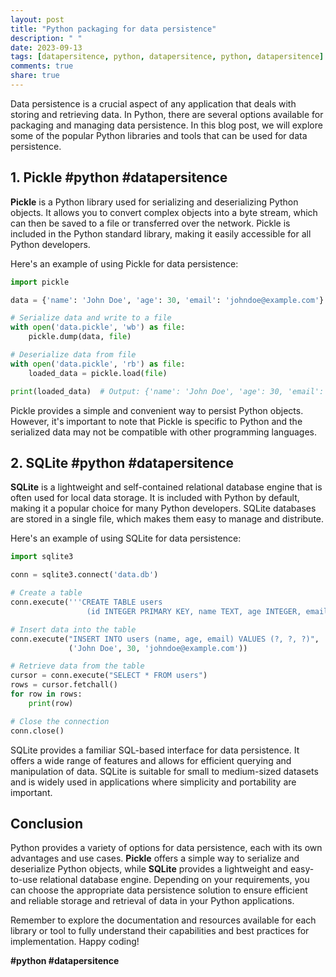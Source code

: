 ```yaml
---
layout: post
title: "Python packaging for data persistence"
description: " "
date: 2023-09-13
tags: [datapersitence, python, datapersitence, python, datapersitence]
comments: true
share: true
---
```


Data persistence is a crucial aspect of any application that deals with storing and retrieving data. In Python, there are several options available for packaging and managing data persistence. In this blog post, we will explore some of the popular Python libraries and tools that can be used for data persistence.

## 1. **Pickle** #python #datapersitence

**Pickle** is a Python library used for serializing and deserializing Python objects. It allows you to convert complex objects into a byte stream, which can then be saved to a file or transferred over the network. Pickle is included in the Python standard library, making it easily accessible for all Python developers.

Here's an example of using Pickle for data persistence:

```python
import pickle

data = {'name': 'John Doe', 'age': 30, 'email': 'johndoe@example.com'}

# Serialize data and write to a file
with open('data.pickle', 'wb') as file:
    pickle.dump(data, file)

# Deserialize data from file
with open('data.pickle', 'rb') as file:
    loaded_data = pickle.load(file)

print(loaded_data)  # Output: {'name': 'John Doe', 'age': 30, 'email': 'johndoe@example.com'}
```

Pickle provides a simple and convenient way to persist Python objects. However, it's important to note that Pickle is specific to Python and the serialized data may not be compatible with other programming languages.

## 2. **SQLite** #python #datapersitence

**SQLite** is a lightweight and self-contained relational database engine that is often used for local data storage. It is included with Python by default, making it a popular choice for many Python developers. SQLite databases are stored in a single file, which makes them easy to manage and distribute.

Here's an example of using SQLite for data persistence:

```python
import sqlite3

conn = sqlite3.connect('data.db')

# Create a table
conn.execute('''CREATE TABLE users
                 (id INTEGER PRIMARY KEY, name TEXT, age INTEGER, email TEXT)''')

# Insert data into the table
conn.execute("INSERT INTO users (name, age, email) VALUES (?, ?, ?)",
             ('John Doe', 30, 'johndoe@example.com'))

# Retrieve data from the table
cursor = conn.execute("SELECT * FROM users")
rows = cursor.fetchall()
for row in rows:
    print(row)

# Close the connection
conn.close()
```

SQLite provides a familiar SQL-based interface for data persistence. It offers a wide range of features and allows for efficient querying and manipulation of data. SQLite is suitable for small to medium-sized datasets and is widely used in applications where simplicity and portability are important.

## Conclusion

Python provides a variety of options for data persistence, each with its own advantages and use cases. **Pickle** offers a simple way to serialize and deserialize Python objects, while **SQLite** provides a lightweight and easy-to-use relational database engine. Depending on your requirements, you can choose the appropriate data persistence solution to ensure efficient and reliable storage and retrieval of data in your Python applications.

Remember to explore the documentation and resources available for each library or tool to fully understand their capabilities and best practices for implementation. Happy coding!

**#python #datapersitence**
